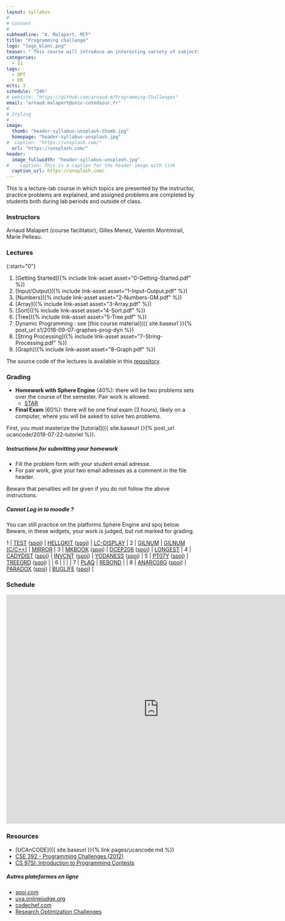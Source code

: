 ```yaml
---
layout: syllabus
#
# Content
#
subheadline: "A. Malapert, MCF"
title: "Programming challenge"
logo: "logo_blanc.png"
teaser: " This course will introduce an interesting variety of subjects in programming, algorithms, and discrete mathematics though puzzles and problems which have appeared in the International ACM Programming Contest and similar venues."
categories:
  - S1
tags:
  - OPT
  - EN
ects: 3
schedule: "24h"
# website: "https://github.com/arnaud-m/Programming-Challenges"
email: "arnaud.malapert@univ-cotedazur.fr"
#
# Styling
#
image:
  thumb: "header-syllabus-unsplash-thumb.jpg"
  homepage: "header-syllabus-unsplash.jpg"
#  caption: "https://unsplash.com/"
  url: "https://unsplash.com/"
header:
  image_fullwidth: "header-syllabus-unsplash.jpg"
#    caption: This is a caption for the header image with link
  caption_url: https://unsplash.com/  
---
```


  
This is a lecture-lab course in which topics are presented by the instructor, practice problems are explained, and assigned problems are completed by students both during lab periods and outside of class. 

### Instructors ###

  Arnaud Malapert (course facilitator), Gilles Menez, Valentin Montmirail, Marie Pelleau.

### Lectures ###

{:start="0"}
1. [Getting Started]({% include link-asset asset="0-Getting-Started.pdf" %})
1. [Input/Output]({% include link-asset asset="1-Input-Output.pdf" %})
1. [Numbers]({% include link-asset asset="2-Numbers-GM.pdf" %})
1. [Array]({% include link-asset asset="3-Array.pdf" %})
1. [Sort]({% include link-asset asset="4-Sort.pdf" %})
1. [Tree]({% include link-asset asset="5-Tree.pdf" %})
1. Dynamic Programming : see [this course material]({{ site.baseurl }}{% post_url s1/2018-09-07-graphes-prog-dyn %})
1. [String Processing]({% include link-asset asset="7-String-Processing.pdf" %})
1. [Graph]({% include link-asset asset="8-Graph.pdf" %})

The source code of the lectures is available in this [repository](https://github.com/arnaud-m/Programming-Challenges).
### Grading ###

 <!--- - **Concours UCAnCODE** (40%): you will participate to a local programming contest. Your grade will depend on your rank in the contest. -->
- **Homework with Sphere Engine** (40%): there will be two problems sets over the course of the semester. Pair work is allowed.
  - [STAR](https://51364960.widgets.sphere-engine.com/lp?hash=d82S0aO7SN)
- **Final Exam** (60%): there will be one final exam (3 hours), likely on a computer, where you will be asked to solve two problems. 
    <!-- - You will be asked to solve in writing one of two problems :  The first one is graded out of 15 and the second one out of 20. -->

First, you must masterize the [tutorial]({{ site.baseurl }}{% post_url ucancode/2019-07-22-tutoriel %}).

##### Instructions for submitting your homework
- Fill the problem form with your student email adresse.
- For pair work, give your two email adresses as a comment in the file header.

Beware that penalties will be given if you do not follow the above instructions.
    
    
##### Cannot Log in to moodle ?

You can still practice on the platforms Sphere Engine and spoj below.  
Beware, in these widgets, your work is judged, but not marked for grading. 

1 | [TEST](https://51364960.widgets.sphere-engine.com/lp?hash=BYJvSEImzv) ([spoj](https://www.spoj.com/problems/TEST/))         | [HELLOKIT](https://51364960.widgets.sphere-engine.com/lp?hash=5nZK5szNQp) ([spoj](https://www.spoj.com/problems/HELLOKIT/)) | [LC-DISPLAY](https://51364960.widgets.sphere-engine.com/lp?hash=3PHly1PcH6)                                                                                                     |
 2 | [GILNUM](https://51364960.widgets.sphere-engine.com/lp?hash=akOa9uI8qs)                                                     | [GILNUM (C/C++)](https://51364960.widgets.sphere-engine.com/lp?hash=aXNs7iIWY3)                                             | [MIRROR](https://51364960.widgets.sphere-engine.com/lp?hash=aLzFhfssNq)  |
 3 | [MKBOOK](https://51364960.widgets.sphere-engine.com/lp?hash=xdhZiq5g1C) ([spoj](https://www.spoj.com/problems/MKBOOK))      | [DCEP206](https://51364960.widgets.sphere-engine.com/lp?hash=SCO4R8AKuI) ([spoj](https://www.spoj.com/problems/DCEP206/))   | [LONGEST](https://51364960.widgets.sphere-engine.com/lp?hash=IkrYuwwPwo)                                                                                                        |
 4 | [CADYDIST](https://51364960.widgets.sphere-engine.com/lp?hash=ldMP1yXOpl) ([spoj](https://www.spoj.com/problems/CADYDIST/)) | [INVCNT](https://51364960.widgets.sphere-engine.com/lp?hash=XqxuZhb5Vo) ([spoj](https://www.spoj.com/problems/INVCNT/))     | [YODANESS](https://51364960.widgets.sphere-engine.com/lp?hash=ktBBsT1xa2) ([spoj](https://www.spoj.com/problems/YODANESS/))                                                     |
 5 | [PT07Y](https://51364960.widgets.sphere-engine.com/lp?hash=nW8AWocp1Y) ([spoj](https://www.spoj.com/problems/PT07Y/))       | [TREEORD](https://51364960.widgets.sphere-engine.com/lp?hash=uxCy5rAlVR) ([spoj](https://www.spoj.com/problems/TREEORD/))   |                                                                                                                                                                                 |
 6 |                                                                                                                             |                                                                                                                             |                                                                                                                                                                                 |
 7 | [PLAQ](https://51364960.widgets.sphere-engine.com/lp?hash=tUXeBE8MMo)                                                       | [REBOND](https://51364960.widgets.sphere-engine.com/lp?hash=MoVdQtKITi)                                                     |                                                                                                                                                                                 |
 8 | [ANARC08G](https://51364960.widgets.sphere-engine.com/lp?hash=knT8Qe9kRj) ([spoj](https://www.spoj.com/problems/ANARC08G/)) | [PARADOX](https://51364960.widgets.sphere-engine.com/lp?hash=snqNEbCYaf) ([spoj](https://www.spoj.com/problems/PARADOX/))   | [BUGLIFE](https://51364960.widgets.sphere-engine.com/lp?hash=lBWbE6pLT8) ([spoj](https://www.spoj.com/problems/BUGLIFE/))                                                       |

### Schedule ###

<iframe src="https://calendar.google.com/calendar/embed?src=be9r3mfa0pnmkf0cfvb8ode4p8%40group.calendar.google.com&ctz=Europe%2FParis" style="border: 0" width="800" height="600" frameborder="0" scrolling="no"></iframe>

### Resources

- [UCAnCODE]({{ site.baseurl }}{% link pages/ucancode.md %})
- [CSE 392 - Programming Challenges (2012)](https://www3.cs.stonybrook.edu/~skiena/392/)
- [CS 97SI: Introduction to Programming Contests](https://web.stanford.edu/class/cs97si/)

##### Autres plateformes en ligne

- [spoj.com](http://www.spoj.com/)
- [uva.onlinejudge.org](https://uva.onlinejudge.org/)
- [codechef.com](http://codechef.com/)
- [Research Optimization Challenges](https://www.hsu-hh.de/logistik/research/challenges)
